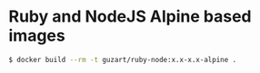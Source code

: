 # Ruby and NodeJS Alpine based images


```bash
$ docker build --rm -t guzart/ruby-node:x.x-x.x-alpine .
```